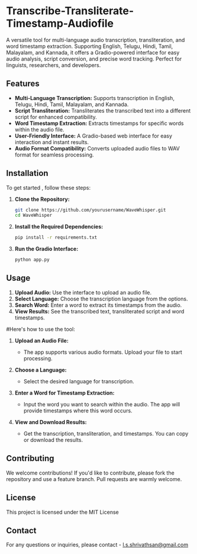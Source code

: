 # Transcribe-Transliterate-Timestamp-Audiofile
A versatile tool for multi-language audio transcription, transliteration, and word timestamp extraction. Supporting English, Telugu, Hindi, Tamil, Malayalam, and Kannada, it offers a Gradio-powered interface for easy audio analysis, script conversion, and precise word tracking. Perfect for linguists, researchers, and developers.

## Features

- **Multi-Language Transcription:** Supports transcription in English, Telugu, Hindi, Tamil, Malayalam, and Kannada.
- **Script Transliteration:** Transliterates the transcribed text into a different script for enhanced compatibility.
- **Word Timestamp Extraction:** Extracts timestamps for specific words within the audio file.
- **User-Friendly Interface:** A Gradio-based web interface for easy interaction and instant results.
- **Audio Format Compatibility:** Converts uploaded audio files to WAV format for seamless processing.

## Installation

To get started , follow these steps:

1. **Clone the Repository:**
   ```bash
   git clone https://github.com/yourusername/WaveWhisper.git
   cd WaveWhisper
   ```

2. **Install the Required Dependencies:**
   ```bash
   pip install -r requirements.txt
   ```

3. **Run the Gradio Interface:**
   ```bash
   python app.py
   ```

## Usage

1. **Upload Audio:** Use the interface to upload an audio file.
2. **Select Language:** Choose the transcription language from the options.
3. **Search Word:** Enter a word to extract its timestamps from the audio.
4. **View Results:** See the transcribed text, transliterated script and word timestamps.


#Here's how to use the tool:

1. **Upload an Audio File:**
   - The app supports various audio formats. Upload your file to start processing.

2. **Choose a Language:**
   - Select the desired language for transcription.

3. **Enter a Word for Timestamp Extraction:**
   - Input the word you want to search within the audio. The app will provide timestamps where this word occurs.

4. **View and Download Results:**
   - Get the transcription, transliteration, and timestamps. You can copy or download the results.

## Contributing

We welcome contributions! If you'd like to contribute, please fork the repository and use a feature branch. Pull requests are warmly welcome.

## License

This project is licensed under the MIT License

## Contact

For any questions or inquiries, please contact - l.s.shrivathsan@gmail.com
